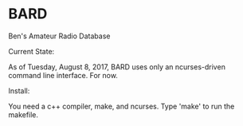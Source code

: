 # BARD
Ben's Amateur Radio Database



Current State:

As of Tuesday, August 8, 2017, BARD uses only an ncurses-driven command line interface.  For now.

Install:

You need a c++ compiler, make, and ncurses.  Type 'make' to run the makefile.
